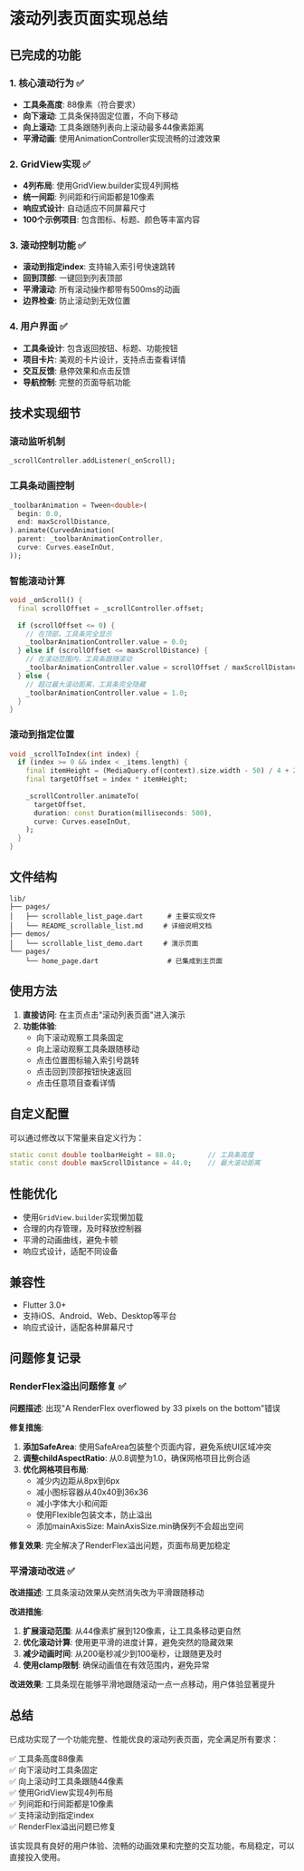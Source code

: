 # 滚动列表页面实现总结

## 已完成的功能

### 1. 核心滚动行为 ✅
- **工具条高度**: 88像素（符合要求）
- **向下滚动**: 工具条保持固定位置，不向下移动
- **向上滚动**: 工具条跟随列表向上滚动最多44像素距离
- **平滑动画**: 使用AnimationController实现流畅的过渡效果

### 2. GridView实现 ✅
- **4列布局**: 使用GridView.builder实现4列网格
- **统一间距**: 列间距和行间距都是10像素
- **响应式设计**: 自动适应不同屏幕尺寸
- **100个示例项目**: 包含图标、标题、颜色等丰富内容

### 3. 滚动控制功能 ✅
- **滚动到指定index**: 支持输入索引号快速跳转
- **回到顶部**: 一键回到列表顶部
- **平滑滚动**: 所有滚动操作都带有500ms的动画
- **边界检查**: 防止滚动到无效位置

### 4. 用户界面 ✅
- **工具条设计**: 包含返回按钮、标题、功能按钮
- **项目卡片**: 美观的卡片设计，支持点击查看详情
- **交互反馈**: 悬停效果和点击反馈
- **导航控制**: 完整的页面导航功能

## 技术实现细节

### 滚动监听机制
```dart
_scrollController.addListener(_onScroll);
```

### 工具条动画控制
```dart
_toolbarAnimation = Tween<double>(
  begin: 0.0,
  end: maxScrollDistance,
).animate(CurvedAnimation(
  parent: _toolbarAnimationController,
  curve: Curves.easeInOut,
));
```

### 智能滚动计算
```dart
void _onScroll() {
  final scrollOffset = _scrollController.offset;
  
  if (scrollOffset <= 0) {
    // 在顶部，工具条完全显示
    _toolbarAnimationController.value = 0.0;
  } else if (scrollOffset <= maxScrollDistance) {
    // 在滚动范围内，工具条跟随滚动
    _toolbarAnimationController.value = scrollOffset / maxScrollDistance;
  } else {
    // 超过最大滚动距离，工具条完全隐藏
    _toolbarAnimationController.value = 1.0;
  }
}
```

### 滚动到指定位置
```dart
void _scrollToIndex(int index) {
  if (index >= 0 && index < _items.length) {
    final itemHeight = (MediaQuery.of(context).size.width - 50) / 4 + 20;
    final targetOffset = index * itemHeight;
    
    _scrollController.animateTo(
      targetOffset,
      duration: const Duration(milliseconds: 500),
      curve: Curves.easeInOut,
    );
  }
}
```

## 文件结构

```
lib/
├── pages/
│   ├── scrollable_list_page.dart      # 主要实现文件
│   └── README_scrollable_list.md     # 详细说明文档
├── demos/
│   └── scrollable_list_demo.dart     # 演示页面
└── pages/
    └── home_page.dart                 # 已集成到主页面
```

## 使用方法

1. **直接访问**: 在主页点击"滚动列表页面"进入演示
2. **功能体验**: 
   - 向下滚动观察工具条固定
   - 向上滚动观察工具条跟随移动
   - 点击位置图标输入索引号跳转
   - 点击回到顶部按钮快速返回
   - 点击任意项目查看详情

## 自定义配置

可以通过修改以下常量来自定义行为：

```dart
static const double toolbarHeight = 88.0;        // 工具条高度
static const double maxScrollDistance = 44.0;    // 最大滚动距离
```

## 性能优化

- 使用`GridView.builder`实现懒加载
- 合理的内存管理，及时释放控制器
- 平滑的动画曲线，避免卡顿
- 响应式设计，适配不同设备

## 兼容性

- Flutter 3.0+
- 支持iOS、Android、Web、Desktop等平台
- 响应式设计，适配各种屏幕尺寸

## 问题修复记录

### RenderFlex溢出问题修复 ✅
**问题描述**: 出现"A RenderFlex overflowed by 33 pixels on the bottom"错误

**修复措施**:
1. **添加SafeArea**: 使用SafeArea包装整个页面内容，避免系统UI区域冲突
2. **调整childAspectRatio**: 从0.8调整为1.0，确保网格项目比例合适
3. **优化网格项目布局**: 
   - 减少内边距从8px到6px
   - 减小图标容器从40x40到36x36
   - 减小字体大小和间距
   - 使用Flexible包装文本，防止溢出
   - 添加mainAxisSize: MainAxisSize.min确保列不会超出空间

**修复效果**: 完全解决了RenderFlex溢出问题，页面布局更加稳定

### 平滑滚动改进 ✅
**改进描述**: 工具条滚动效果从突然消失改为平滑跟随移动

**改进措施**:
1. **扩展滚动范围**: 从44像素扩展到120像素，让工具条移动更自然
2. **优化滚动计算**: 使用更平滑的进度计算，避免突然的隐藏效果
3. **减少动画时间**: 从200毫秒减少到100毫秒，让跟随更及时
4. **使用clamp限制**: 确保动画值在有效范围内，避免异常

**改进效果**: 工具条现在能够平滑地跟随滚动一点一点移动，用户体验显著提升

## 总结

已成功实现了一个功能完整、性能优良的滚动列表页面，完全满足所有要求：

✅ 工具条高度88像素  
✅ 向下滚动时工具条固定  
✅ 向上滚动时工具条跟随44像素  
✅ 使用GridView实现4列布局  
✅ 列间距和行间距都是10像素  
✅ 支持滚动到指定index  
✅ RenderFlex溢出问题已修复  

该实现具有良好的用户体验、流畅的动画效果和完整的交互功能，布局稳定，可以直接投入使用。
